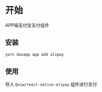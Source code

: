 # 开始
APP端支付宝支付组件
## 安装

```bash
yarn duxapp app add alipay
```

## 使用

导入 `@uiw/react-native-alipay` 组件进行支付
